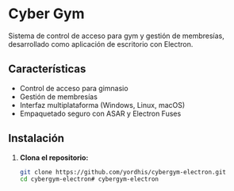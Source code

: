# Cyber Gym

Sistema de control de acceso para gym y gestión de membresías, desarrollado como aplicación de escritorio con Electron.

## Características

- Control de acceso para gimnasio
- Gestión de membresías
- Interfaz multiplataforma (Windows, Linux, macOS)
- Empaquetado seguro con ASAR y Electron Fuses

## Instalación

1. **Clona el repositorio:**
   ```sh
   git clone https://github.com/yordhis/cybergym-electron.git
   cd cybergym-electron# cybergym-electron
